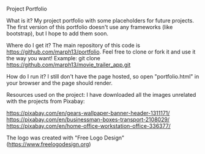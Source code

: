Project Portfolio

What is it?
My project portfolio with some placeholders for future projects.
The first version of this portfolio doesn't use any frameworks (like bootstrap),
but I hope to add them soon.

Where do I get it?
The main repository of this code is https://github.com/marph13/portfolio.
Feel free to clone or fork it and use it the way you want!
Example:
	git clone https://github.com/marph13/movie_trailer_app.git

How do I run it?
I still don't have the page hosted, so open "portfolio.html" in your browser
and the page should render.

Resources used on the project:
I have downloaded all the images unrelated with the projects from Pixabay:

https://pixabay.com/en/gears-wallpaper-banner-header-1311171/
https://pixabay.com/en/businessman-boxes-transport-2108029/
https://pixabay.com/en/home-office-workstation-office-336377/

The logo was created with "Free Logo Design" (https://www.freelogodesign.org)
